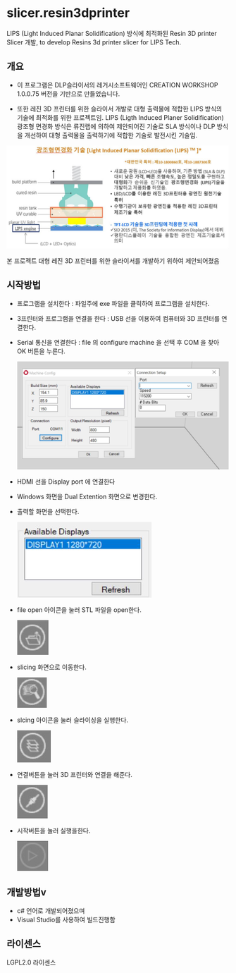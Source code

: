 # slicer.resin3dprinter
LIPS (Light Induced Planar Solidification) 방식에 최적화된 Resin 3D printer Slicer 개발, to develop Resins 3d printer slicer for LIPS Tech.

## 개요
- 이 프로그램은 DLP슬라이서의 레거시소프트웨어인 CREATION WORKSHOP 1.0.0.75  버전을 기반으로 만들었습니다. 

- 또한 레진 3D 프린터를 위한 슬라이서 개발로 대형 출력물에 적합한 LIPS 방식의 기술에 최적화를 위한 프로젝트임.
LIPS (Ligth Induced Planer Solidification) 광조형 면경화 방식은 류진랩에 의하여 제안되어진 기술로 SLA 방식이나 DLP 방식을 개선하여 대형 출력물을
출력하기에 적합한 기술로 발전시킨 기술임.

 ![LIPS technology](./start_image/LIPS.JPG)


본 프로젝트  대형 레진 3D 프린터를 위한 슬라이서를 개발하기 위하여 제안되어졌음

## 시작방법
- 프로그램을 설치한다 : 파일주에 exe 파일을 클릭하여 프로그램을 설치한다.

- 3프린터와 프로그램을 연결을 한다 : USB 선을 이용하여 컴퓨터와 3D 프린터를 연결한다.

- Serial 통신을 연결한다 : file 의 configure machine 을 선택 후 COM 을 찾아 OK 버튼을 누른다.

  ![com connect](./start_image/com_connect.JPG)
 
- HDMI 선을 Display port 에 연결한다 
- Windows 화면을 Dual Extention 화면으로 변경한다.
- 출력할 화면을 선택한다.

   ![com connect](./start_image/display_choice.JPG)
   
- file open 아이콘을 눌러 STL 파일을 open한다.

   ![com connect](./start_image/file_open.JPG)
   
- slicing 화면으로 이동한다.

   ![slicing move](./start_image/slicing1.JPG)
   
- slcing 아이콘을 눌러 슬라이싱을 실행한다.

   ![slicing move](./start_image/slicing2.JPG)
   
- 연결버튼을 눌러 3D 프린터와 연결을 해준다.

   ![slicing move](./start_image/connect.JPG)
   
- 시작버튼을 눌러 실행을한다.

   ![slicing move](./start_image/start.JPG) 


## 개발방법v

- c# 언어로 개발되어졌으며
- Visual Studio를 사용하여 빌드진행함

## 라이센스

LGPL2.0  라이센스
